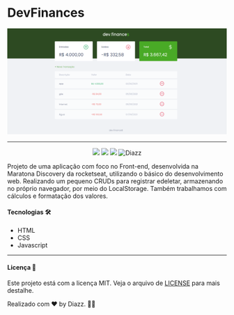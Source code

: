 # DevFinances

![home page](https://raw.githubusercontent.com/wevdiaz/DevFinances/main/assets/dev.finance_home.png)

***
 <p align="center">  
      <a>
          <img src="https://img.shields.io/github/repo-size/wevdiaz/DevFinances?color=%2349AA26">
      </a>  
      <a>
          <img src="https://img.shields.io/github/license/wevdiaz/DevFinances?color=%2349AA26">
      </a>      
      <a>
          <img src="https://img.shields.io/github/languages/count/wevdiaz/DevFinances?color=%2349AA26">
      </a>      
      <a>
          <img alt="Diazz" src="https://img.shields.io/badge/made%20by-Diazz-DevFinances?color=%2349AA26">          
      </a>      
  </p> 

 Projeto de uma aplicação com foco no Front-end, desenvolvida na Maratona Discovery da rocketseat, utilizando o básico do desenvolvimento web. Realizando um pequeno CRUDs para registrar edeletar, armazenando no próprio navegador, por meio do LocalStorage. Também trabalhamos com cálculos e formatação dos valores.

#### Tecnologias :hammer_and_wrench:
 
 * HTML
 * CSS
 * Javascript
 
 ***
 
 #### Licença :scroll:
 
 Este projeto está com a licença MIT. Veja o arquivo de [LICENSE](https://github.com/wevdiaz/DevFinances/blob/main/LICENSE) para mais destalhe.
 
 Realizado com :heart: by Diazz. :technologist:
